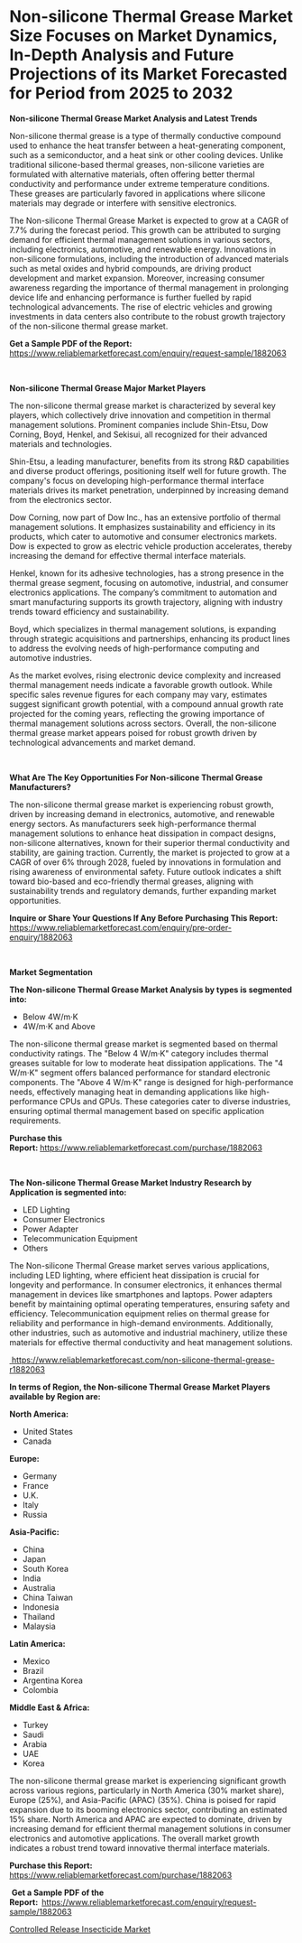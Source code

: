 <p><h1>Non-silicone Thermal Grease Market Size Focuses on Market Dynamics, In-Depth Analysis and Future Projections of its Market Forecasted for Period from 2025 to 2032</h1></p><p><strong>Non-silicone Thermal Grease Market Analysis and Latest Trends</strong></p>
<p><p>Non-silicone thermal grease is a type of thermally conductive compound used to enhance the heat transfer between a heat-generating component, such as a semiconductor, and a heat sink or other cooling devices. Unlike traditional silicone-based thermal greases, non-silicone varieties are formulated with alternative materials, often offering better thermal conductivity and performance under extreme temperature conditions. These greases are particularly favored in applications where silicone materials may degrade or interfere with sensitive electronics.</p><p>The Non-silicone Thermal Grease Market is expected to grow at a CAGR of 7.7% during the forecast period. This growth can be attributed to surging demand for efficient thermal management solutions in various sectors, including electronics, automotive, and renewable energy. Innovations in non-silicone formulations, including the introduction of advanced materials such as metal oxides and hybrid compounds, are driving product development and market expansion. Moreover, increasing consumer awareness regarding the importance of thermal management in prolonging device life and enhancing performance is further fuelled by rapid technological advancements. The rise of electric vehicles and growing investments in data centers also contribute to the robust growth trajectory of the non-silicone thermal grease market.</p></p>
<p><strong>Get a Sample PDF of the Report:&nbsp;</strong> <a href="https://www.reliablemarketforecast.com/enquiry/request-sample/1882063?utm_campaign=1110&utm_medium=2&utm_source=Github&utm_content=ia&utm_term=04022025&utm_id=non-silicone-thermal-grease">https://www.reliablemarketforecast.com/enquiry/request-sample/1882063</a></p>
<p>&nbsp;</p>
<p><strong>Non-silicone Thermal Grease Major Market Players</strong></p>
<p><p>The non-silicone thermal grease market is characterized by several key players, which collectively drive innovation and competition in thermal management solutions. Prominent companies include Shin-Etsu, Dow Corning, Boyd, Henkel, and Sekisui, all recognized for their advanced materials and technologies.</p><p>Shin-Etsu, a leading manufacturer, benefits from its strong R&D capabilities and diverse product offerings, positioning itself well for future growth. The company's focus on developing high-performance thermal interface materials drives its market penetration, underpinned by increasing demand from the electronics sector.</p><p>Dow Corning, now part of Dow Inc., has an extensive portfolio of thermal management solutions. It emphasizes sustainability and efficiency in its products, which cater to automotive and consumer electronics markets. Dow is expected to grow as electric vehicle production accelerates, thereby increasing the demand for effective thermal interface materials.</p><p>Henkel, known for its adhesive technologies, has a strong presence in the thermal grease segment, focusing on automotive, industrial, and consumer electronics applications. The company’s commitment to automation and smart manufacturing supports its growth trajectory, aligning with industry trends toward efficiency and sustainability.</p><p>Boyd, which specializes in thermal management solutions, is expanding through strategic acquisitions and partnerships, enhancing its product lines to address the evolving needs of high-performance computing and automotive industries.</p><p>As the market evolves, rising electronic device complexity and increased thermal management needs indicate a favorable growth outlook. While specific sales revenue figures for each company may vary, estimates suggest significant growth potential, with a compound annual growth rate projected for the coming years, reflecting the growing importance of thermal management solutions across sectors. Overall, the non-silicone thermal grease market appears poised for robust growth driven by technological advancements and market demand.</p></p>
<p>&nbsp;</p>
<p><strong>What Are The Key Opportunities For Non-silicone Thermal Grease Manufacturers?</strong></p>
<p><p>The non-silicone thermal grease market is experiencing robust growth, driven by increasing demand in electronics, automotive, and renewable energy sectors. As manufacturers seek high-performance thermal management solutions to enhance heat dissipation in compact designs, non-silicone alternatives, known for their superior thermal conductivity and stability, are gaining traction. Currently, the market is projected to grow at a CAGR of over 6% through 2028, fueled by innovations in formulation and rising awareness of environmental safety. Future outlook indicates a shift toward bio-based and eco-friendly thermal greases, aligning with sustainability trends and regulatory demands, further expanding market opportunities.</p></p>
<p><strong>Inquire or Share Your Questions If Any Before Purchasing This Report:</strong> <a href="https://www.reliablemarketforecast.com/enquiry/pre-order-enquiry/1882063?utm_campaign=1110&utm_medium=2&utm_source=Github&utm_content=ia&utm_term=04022025&utm_id=non-silicone-thermal-grease">https://www.reliablemarketforecast.com/enquiry/pre-order-enquiry/1882063</a></p>
<p>&nbsp;</p>
<p><strong>Market Segmentation</strong></p>
<p><strong>The Non-silicone Thermal Grease Market Analysis by types is segmented into:</strong></p>
<p><ul><li>Below 4W/m·K</li><li>4W/m·K and Above</li></ul></p>
<p><p>The non-silicone thermal grease market is segmented based on thermal conductivity ratings. The "Below 4 W/m·K" category includes thermal greases suitable for low to moderate heat dissipation applications. The "4 W/m·K" segment offers balanced performance for standard electronic components. The "Above 4 W/m·K" range is designed for high-performance needs, effectively managing heat in demanding applications like high-performance CPUs and GPUs. These categories cater to diverse industries, ensuring optimal thermal management based on specific application requirements.</p></p>
<p><strong>Purchase this Report:&nbsp;</strong><a href="https://www.reliablemarketforecast.com/purchase/1882063?utm_campaign=1110&utm_medium=2&utm_source=Github&utm_content=ia&utm_term=04022025&utm_id=non-silicone-thermal-grease">https://www.reliablemarketforecast.com/purchase/1882063</a></p>
<p>&nbsp;</p>
<p><strong>The Non-silicone Thermal Grease Market Industry Research by Application is segmented into:</strong></p>
<p><ul><li>LED Lighting</li><li>Consumer Electronics</li><li>Power Adapter</li><li>Telecommunication Equipment</li><li>Others</li></ul></p>
<p><p>The Non-silicone Thermal Grease market serves various applications, including LED lighting, where efficient heat dissipation is crucial for longevity and performance. In consumer electronics, it enhances thermal management in devices like smartphones and laptops. Power adapters benefit by maintaining optimal operating temperatures, ensuring safety and efficiency. Telecommunication equipment relies on thermal grease for reliability and performance in high-demand environments. Additionally, other industries, such as automotive and industrial machinery, utilize these materials for effective thermal conductivity and heat management solutions.</p></p>
<p><a href="https://www.reliablemarketforecast.com/non-silicone-thermal-grease-r1882063?utm_campaign=1110&utm_medium=2&utm_source=Github&utm_content=ia&utm_term=04022025&utm_id=non-silicone-thermal-grease">&nbsp;https://www.reliablemarketforecast.com/non-silicone-thermal-grease-r1882063</a></p>
<p><strong>In terms of Region, the Non-silicone Thermal Grease Market Players available by Region are:</strong></p>
<p>
    <p> <strong> North America: </strong>
        <ul>
            <li>United States</li>
            <li>Canada</li>
        </ul>
        </p> 
    <p> <strong> Europe: </strong>
        <ul>
            <li>Germany</li>
            <li>France</li>
            <li>U.K.</li>
            <li>Italy</li>
            <li>Russia</li>
        </ul>
        </p> 
    <p> <strong> Asia-Pacific: </strong>
        <ul>
            <li>China</li>
            <li>Japan</li>
            <li>South Korea</li>
            <li>India</li>
            <li>Australia</li>
            <li>China Taiwan</li>
            <li>Indonesia</li>
            <li>Thailand</li>
            <li>Malaysia</li>
        </ul>
        </p> 
    <p> <strong> Latin America: </strong>
        <ul>
            <li>Mexico</li>
            <li>Brazil</li>
            <li>Argentina Korea</li>
            <li>Colombia</li>
        </ul>
        </p> 
    <p> <strong> Middle East & Africa: </strong>
        <ul>
            <li>Turkey</li>
            <li>Saudi</li>
            <li>Arabia</li>
            <li>UAE</li>
            <li>Korea</li>
        </ul>
    </p>
    </p>
<p><p>The non-silicone thermal grease market is experiencing significant growth across various regions, particularly in North America (30% market share), Europe (25%), and Asia-Pacific (APAC) (35%). China is poised for rapid expansion due to its booming electronics sector, contributing an estimated 15% share. North America and APAC are expected to dominate, driven by increasing demand for efficient thermal management solutions in consumer electronics and automotive applications. The overall market growth indicates a robust trend toward innovative thermal interface materials.</p></p>
<p><strong>Purchase this Report: </strong><a href="https://www.reliablemarketforecast.com/purchase/1882063?utm_campaign=1110&utm_medium=2&utm_source=Github&utm_content=ia&utm_term=04022025&utm_id=non-silicone-thermal-grease">https://www.reliablemarketforecast.com/purchase/1882063</a></p>
<p>&nbsp;<strong>Get a Sample PDF of the Report:&nbsp;&nbsp;</strong><a href="https://www.reliablemarketforecast.com/enquiry/request-sample/1882063?utm_campaign=1110&utm_medium=2&utm_source=Github&utm_content=ia&utm_term=04022025&utm_id=non-silicone-thermal-grease">https://www.reliablemarketforecast.com/enquiry/request-sample/1882063</a></p>
<p><strong></strong></p>
<p><p><a href="https://github.com/WillieWoodard/Market-Research-Report-List-7/blob/main/controlled-release-insecticide-market.md?utm_campaign=1110&utm_medium=2&utm_source=Github&utm_content=ia&utm_term=04022025&utm_id=non-silicone-thermal-grease">Controlled Release Insecticide Market</a></p></p>